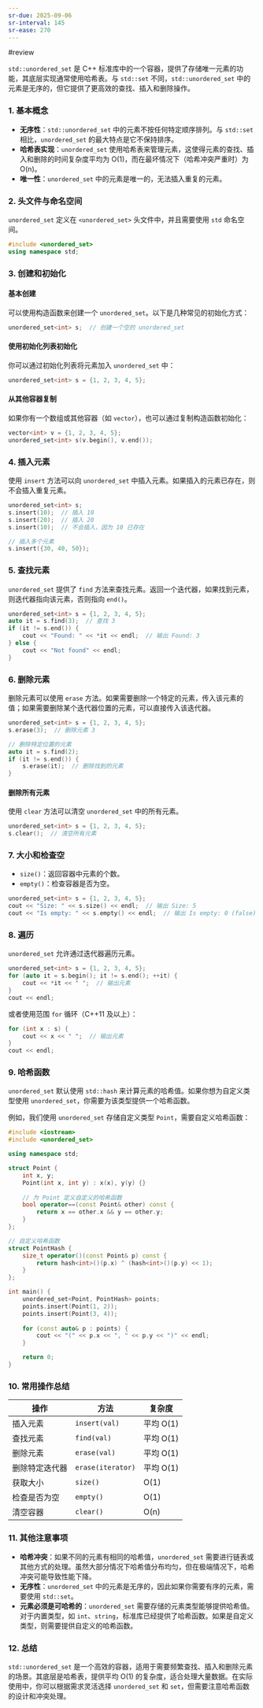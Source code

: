 ```yaml
---
sr-due: 2025-09-06
sr-interval: 145
sr-ease: 270
---
```


#review 

`std::unordered_set` 是 C++ 标准库中的一个容器，提供了存储唯一元素的功能，其底层实现通常使用哈希表。与 `std::set` 不同，`std::unordered_set` 中的元素是无序的，但它提供了更高效的查找、插入和删除操作。

### 1. 基本概念

- **无序性**：`std::unordered_set` 中的元素不按任何特定顺序排列。与 `std::set` 相比，`unordered_set` 的最大特点是它不保持排序。
- **哈希表实现**：`unordered_set` 使用哈希表来管理元素，这使得元素的查找、插入和删除的时间复杂度平均为 O(1)，而在最坏情况下（哈希冲突严重时）为 O(n)。
- **唯一性**：`unordered_set` 中的元素是唯一的，无法插入重复的元素。

### 2. 头文件与命名空间

`unordered_set` 定义在 `<unordered_set>` 头文件中，并且需要使用 `std` 命名空间。

```cpp
#include <unordered_set>
using namespace std;
```

### 3. 创建和初始化

#### 基本创建

可以使用构造函数来创建一个 `unordered_set`。以下是几种常见的初始化方式：

```cpp
unordered_set<int> s;  // 创建一个空的 unordered_set
```

#### 使用初始化列表初始化

你可以通过初始化列表将元素加入 `unordered_set` 中：

```cpp
unordered_set<int> s = {1, 2, 3, 4, 5};
```

#### 从其他容器复制

如果你有一个数组或其他容器（如 `vector`），也可以通过复制构造函数初始化：

```cpp
vector<int> v = {1, 2, 3, 4, 5};
unordered_set<int> s(v.begin(), v.end());
```

### 4. 插入元素

使用 `insert` 方法可以向 `unordered_set` 中插入元素。如果插入的元素已存在，则不会插入重复元素。

```cpp
unordered_set<int> s;
s.insert(10);  // 插入 10
s.insert(20);  // 插入 20
s.insert(10);  // 不会插入，因为 10 已存在

// 插入多个元素
s.insert({30, 40, 50});
```

### 5. 查找元素

`unordered_set` 提供了 `find` 方法来查找元素。返回一个迭代器，如果找到元素，则迭代器指向该元素，否则指向 `end()`。

```cpp
unordered_set<int> s = {1, 2, 3, 4, 5};
auto it = s.find(3);  // 查找 3
if (it != s.end()) {
    cout << "Found: " << *it << endl;  // 输出 Found: 3
} else {
    cout << "Not found" << endl;
}
```

### 6. 删除元素

删除元素可以使用 `erase` 方法。如果需要删除一个特定的元素，传入该元素的值；如果需要删除某个迭代器位置的元素，可以直接传入该迭代器。

```cpp
unordered_set<int> s = {1, 2, 3, 4, 5};
s.erase(3);  // 删除元素 3

// 删除特定位置的元素
auto it = s.find(2);
if (it != s.end()) {
    s.erase(it);  // 删除找到的元素
}
```

#### 删除所有元素

使用 `clear` 方法可以清空 `unordered_set` 中的所有元素。

```cpp
unordered_set<int> s = {1, 2, 3, 4, 5};
s.clear();  // 清空所有元素
```

### 7. 大小和检查空

- `size()`：返回容器中元素的个数。
- `empty()`：检查容器是否为空。

```cpp
unordered_set<int> s = {1, 2, 3, 4, 5};
cout << "Size: " << s.size() << endl;  // 输出 Size: 5
cout << "Is empty: " << s.empty() << endl;  // 输出 Is empty: 0 (false)
```

### 8. 遍历

`unordered_set` 允许通过迭代器遍历元素。

```cpp
unordered_set<int> s = {1, 2, 3, 4, 5};
for (auto it = s.begin(); it != s.end(); ++it) {
    cout << *it << " ";  // 输出元素
}
cout << endl;
```

或者使用范围 `for` 循环（C++11 及以上）：

```cpp
for (int x : s) {
    cout << x << " ";  // 输出元素
}
cout << endl;
```

### 9. 哈希函数

`unordered_set` 默认使用 `std::hash` 来计算元素的哈希值。如果你想为自定义类型使用 `unordered_set`，你需要为该类型提供一个哈希函数。

例如，我们使用 `unordered_set` 存储自定义类型 `Point`，需要自定义哈希函数：

```cpp
#include <iostream>
#include <unordered_set>

using namespace std;

struct Point {
    int x, y;
    Point(int x, int y) : x(x), y(y) {}
    
    // 为 Point 定义自定义的哈希函数
    bool operator==(const Point& other) const {
        return x == other.x && y == other.y;
    }
};

// 自定义哈希函数
struct PointHash {
    size_t operator()(const Point& p) const {
        return hash<int>()(p.x) ^ (hash<int>()(p.y) << 1);
    }
};

int main() {
    unordered_set<Point, PointHash> points;
    points.insert(Point(1, 2));
    points.insert(Point(3, 4));
    
    for (const auto& p : points) {
        cout << "(" << p.x << ", " << p.y << ")" << endl;
    }

    return 0;
}
```

### 10. 常用操作总结

|操作|方法|复杂度|
|---|---|---|
|插入元素|`insert(val)`|平均 O(1)|
|查找元素|`find(val)`|平均 O(1)|
|删除元素|`erase(val)`|平均 O(1)|
|删除特定迭代器|`erase(iterator)`|平均 O(1)|
|获取大小|`size()`|O(1)|
|检查是否为空|`empty()`|O(1)|
|清空容器|`clear()`|O(n)|

### 11. 其他注意事项

- **哈希冲突**：如果不同的元素有相同的哈希值，`unordered_set` 需要进行链表或其他方式的处理。虽然大部分情况下哈希值分布均匀，但在极端情况下，哈希冲突可能导致性能下降。
- **无序性**：`unordered_set` 中的元素是无序的，因此如果你需要有序的元素，需要使用 `std::set`。
- **元素必须是可哈希的**：`unordered_set` 需要存储的元素类型能够提供哈希值。对于内置类型，如 `int`、`string`，标准库已经提供了哈希函数。如果是自定义类型，则需要提供自定义的哈希函数。

### 12. 总结

`std::unordered_set` 是一个高效的容器，适用于需要频繁查找、插入和删除元素的场景。其底层是哈希表，提供平均 O(1) 的复杂度，适合处理大量数据。在实际使用中，你可以根据需求灵活选择 `unordered_set` 和 `set`，但需要注意哈希函数的设计和冲突处理。